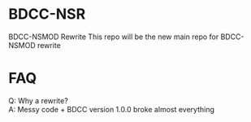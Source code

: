 # BDCC-NSR
BDCC-NSMOD Rewrite
This repo will be the new main repo for BDCC-NSMOD rewrite



# FAQ

Q: Why a rewrite?  
A: Messy code + BDCC version 1.0.0 broke almost everything  
